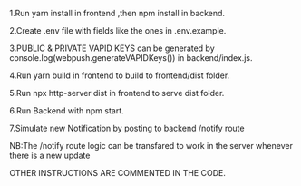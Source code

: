 1.Run yarn install in frontend ,then npm install in backend.

2.Create .env file with fields like the ones in .env.example.

3.PUBLIC & PRIVATE VAPID KEYS can be generated by console.log(webpush.generateVAPIDKeys()) in backend/index.js.

4.Run yarn build in frontend to build to frontend/dist folder.

5.Run npx http-server dist in frontend to serve dist folder.

6.Run Backend with npm start.

7.Simulate new Notification by posting to backend /notify route 

NB:The /notify route logic can be transfared to work in the server whenever there is a new update


OTHER INSTRUCTIONS ARE COMMENTED IN THE CODE.
